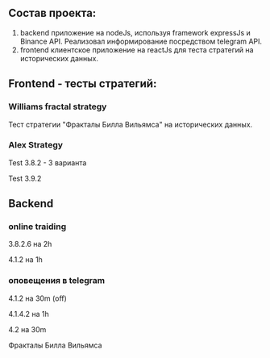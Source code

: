 ## Состав проекта:

1. backend приложение на nodeJs, используя framework expressJs и Binance API. Реализовал информирование посредством telegram API.
2. frontend клиентское приложение на reactJs для теста стратегий на исторических данных.

## Frontend - тесты стратегий:

### Williams fractal strategy

Тест стратегии "Фракталы Билла Вильямса" на исторических данных.

<!-- Создавал на примере видео Владилена Минина "React + NodeJS. Fullstack приложение за 3 часа".
Ссылка на видео: https://youtu.be/ivDjWYcKDZI -->

<!-- ## Доработки

### Release candidate 3.3:

- исправлен расчет депозита в случае, если внутри тренда не было сделок

### Release candidate 3.2:

- Добавлена статистика по сокращению убыточных сделок
- Разделил функции приложения по отдельным файлам

### Release candidate 3.1:

- исправлен расчет ROI
- исправлен подсчет прибыли внутри тренда если была всего 1 сделка
- выделил столбцы "Прибыль / Убыток" и "Депозит" жирным цветом

### Release candidate 3.0:

- добавлен запуск тестов на любом диапозоне дат
- добавлены: депозит, плечо, % от дипозита (в дальнейшем: для распределения депозита среди нескольких инструментов) -->

### Alex Strategy

Test 3.8.2 - 3 варианта

Test 3.9.2

<!-- ## Test 3.7

add: коэффициент для точки входа в сделку, чтобы не пропускать некоторые сигналы, у которых high текущей свечи меньше точки входа сигнальной свечи
hide: Test 3.5 со страницы пользователя -->

## Backend

### online traiding

3.8.2.6 на 2h

4.1.2 на 1h

### оповещения в telegram

4.1.2 на 30m (off)

4.1.4.2 на 1h

4.2 на 30m

Фракталы Билла Вильямса
